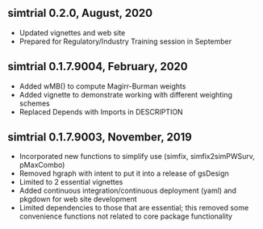 ## simtrial 0.2.0, August, 2020

- Updated vignettes and web site
- Prepared for Regulatory/Industry Training session in September

## simtrial 0.1.7.9004, February, 2020

- Added wMB() to compute Magirr-Burman weights
- Added vignette to demonstrate working with different weighting schemes
- Replaced Depends with Imports in DESCRIPTION

## simtrial 0.1.7.9003, November, 2019

- Incorporated new functions to simplify use (simfix, simfix2simPWSurv, pMaxCombo)
- Removed hgraph with intent to put it into a release of gsDesign
- Limited to 2 essential vignettes
- Added continuous integration/continuous deployment (yaml) and pkgdown for web site development
- Limited dependencies to those that are essential; this removed some convenience functions not related to core package functionality


